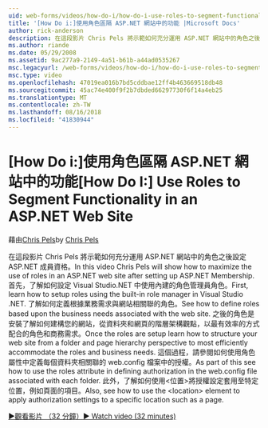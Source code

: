 ```yaml
---
uid: web-forms/videos/how-do-i/how-do-i-use-roles-to-segment-functionality-in-an-aspnet-web-site
title: '[How Do i:]使用角色區隔 ASP.NET 網站中的功能 |Microsoft Docs'
author: rick-anderson
description: 在這段影片 Chris Pels 將示範如何充分運用 ASP.NET 網站中的角色之後設定 ASP.NET 成員資格。 首先，了解如何設定 rol...
ms.author: riande
ms.date: 05/29/2008
ms.assetid: 9ac277a9-2149-4a51-b61b-a44ad0535267
msc.legacyurl: /web-forms/videos/how-do-i/how-do-i-use-roles-to-segment-functionality-in-an-aspnet-web-site
msc.type: video
ms.openlocfilehash: 47019ea016b7bd5cddbae12ff4b463669518db48
ms.sourcegitcommit: 45ac74e400f9f2b7dbded66297730f6f14a4eb25
ms.translationtype: MT
ms.contentlocale: zh-TW
ms.lasthandoff: 08/16/2018
ms.locfileid: "41830944"
---
```

<a name="how-do-i-use-roles-to-segment-functionality-in-an-aspnet-web-site"></a><span data-ttu-id="39a1f-104">[How Do i:]使用角色區隔 ASP.NET 網站中的功能</span><span class="sxs-lookup"><span data-stu-id="39a1f-104">[How Do I:] Use Roles to Segment Functionality in an ASP.NET Web Site</span></span>
====================
<span data-ttu-id="39a1f-105">藉由[Chris Pels](https://twitter.com/chrispels)</span><span class="sxs-lookup"><span data-stu-id="39a1f-105">by [Chris Pels](https://twitter.com/chrispels)</span></span>

<span data-ttu-id="39a1f-106">在這段影片 Chris Pels 將示範如何充分運用 ASP.NET 網站中的角色之後設定 ASP.NET 成員資格。</span><span class="sxs-lookup"><span data-stu-id="39a1f-106">In this video Chris Pels will show how to maximize the use of roles in an ASP.NET web site after setting up ASP.NET Membership.</span></span> <span data-ttu-id="39a1f-107">首先，了解如何設定 Visual Studio.NET 中使用內建的角色管理員角色。</span><span class="sxs-lookup"><span data-stu-id="39a1f-107">First, learn how to setup roles using the built-in role manager in Visual Studio .NET.</span></span> <span data-ttu-id="39a1f-108">了解如何定義根據業務需求與網站相關聯的角色。</span><span class="sxs-lookup"><span data-stu-id="39a1f-108">See how to define roles based upon the business needs associated with the web site.</span></span> <span data-ttu-id="39a1f-109">之後的角色是安裝了解如何建構您的網站，從資料夾和網頁的階層架構觀點，以最有效率的方式配合的角色和商務需求。</span><span class="sxs-lookup"><span data-stu-id="39a1f-109">Once the roles are setup learn how to structure your web site from a folder and page hierarchy perspective to most efficiently accommodate the roles and business needs.</span></span> <span data-ttu-id="39a1f-110">這個過程，請參閱如何使用角色屬性中定義每個資料夾相關聯的 web.config 檔案中的授權。</span><span class="sxs-lookup"><span data-stu-id="39a1f-110">As part of this see how to use the roles attribute in defining authorization in the web.config file associated with each folder.</span></span> <span data-ttu-id="39a1f-111">此外，了解如何使用&lt;位置&gt;將授權設定套用至特定位置，例如頁面的項目。</span><span class="sxs-lookup"><span data-stu-id="39a1f-111">Also, see how to use the &lt;location&gt; element to apply authorization settings to a specific location such as a page.</span></span>

[<span data-ttu-id="39a1f-112">&#9654;觀看影片 （32 分鐘）</span><span class="sxs-lookup"><span data-stu-id="39a1f-112">&#9654; Watch video (32 minutes)</span></span>](https://channel9.msdn.com/Blogs/ASP-NET-Site-Videos/how-do-i-use-roles-to-segment-functionality-in-an-aspnet-web-site)
